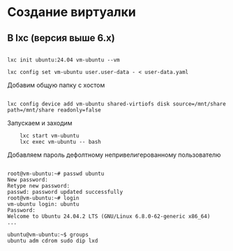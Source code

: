 # Создание виртуалки

## В lxc (версия выше 6.х)

```shell

lxc init ubuntu:24.04 vm-ubuntu --vm

lxc config set vm-ubuntu user.user-data - < user-data.yaml

```

Добавим общую папку с хостом

```shell

lxc config device add vm-ubuntu shared-virtiofs disk source=/mnt/share path=/mnt/share readonly=false
```

Запускаем и заходим

```shell
    lxc start vm-ubuntu
    lxc exec vm-ubuntu -- bash
```

Добавляем пароль дефолтному непривелигерованному пользователю

```text

root@vm-ubuntu:~# passwd ubuntu
New password: 
Retype new password: 
passwd: password updated successfully
root@vm-ubuntu:~# login
vm-ubuntu login: ubuntu 
Password: 
Welcome to Ubuntu 24.04.2 LTS (GNU/Linux 6.8.0-62-generic x86_64)
...

ubuntu@vm-ubuntu:~$ groups
ubuntu adm cdrom sudo dip lxd

```